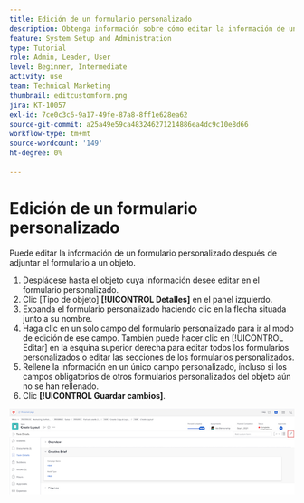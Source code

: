 ```yaml
---
title: Edición de un formulario personalizado
description: Obtenga información sobre cómo editar la información de un formulario personalizado después de adjuntarlo a un objeto.
feature: System Setup and Administration
type: Tutorial
role: Admin, Leader, User
level: Beginner, Intermediate
activity: use
team: Technical Marketing
thumbnail: editcustomform.png
jira: KT-10057
exl-id: 7ce0c3c6-9a17-49fe-87a8-8ff1e628ea62
source-git-commit: a25a49e59ca483246271214886ea4dc9c10e8d66
workflow-type: tm+mt
source-wordcount: '149'
ht-degree: 0%

---
```


# Edición de un formulario personalizado

<!---
21.4 updates have been made here
--->

Puede editar la información de un formulario personalizado después de adjuntar el formulario a un objeto.

1. Desplácese hasta el objeto cuya información desee editar en el formulario personalizado.
1. Clic [Tipo de objeto] **[!UICONTROL Detalles]** en el panel izquierdo.
1. Expanda el formulario personalizado haciendo clic en la flecha situada junto a su nombre.
1. Haga clic en un solo campo del formulario personalizado para ir al modo de edición de ese campo. También puede hacer clic en [!UICONTROL Editar] en la esquina superior derecha para editar todos los formularios personalizados o editar las secciones de los formularios personalizados.
1. Rellene la información en un único campo personalizado, incluso si los campos obligatorios de otros formularios personalizados del objeto aún no se han rellenado.
1. Clic **[!UICONTROL Guardar cambios]**.

![Ventana Detalles de la tarea que muestra un formulario personalizado que se está editando](assets/custom-forms-edit-a-custom-form.jpg)
